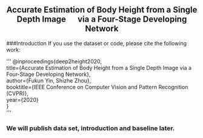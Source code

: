 ## <center> Accurate Estimation of Body Height from a Single Depth Image &#8195; via a Four-Stage Developing Network </center>

###Introduction
If you use the dataset or code, please cite the following work:  

'''
@inproceedings{deep2height2020,  
  title={Accurate Estimation of Body Height from a Single Depth Image via a Four-Stage Developing Network},  
  author={Fukun Yin, Shizhe Zhou},  
  booktitle={IEEE Conference on Computer Vision and Pattern Recognition (CVPR)},  
  year={2020}  
}  
'''

### We will publish data set, introduction and baseline later.
